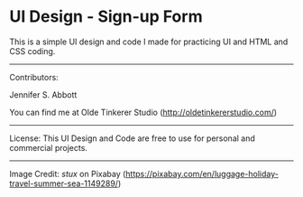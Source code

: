 UI Design - Sign-up Form
=======

This is a simple UI design and code I made for practicing UI and HTML and CSS coding.

---

Contributors:

Jennifer S. Abbott

You can find me at Olde Tinkerer Studio (http://oldetinkererstudio.com/)

---

License: This UI Design and Code are free to use for personal and commercial projects. 

---

Image Credit: *stux* on Pixabay (https://pixabay.com/en/luggage-holiday-travel-summer-sea-1149289/)